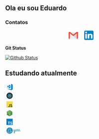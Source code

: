 <h2>Ola eu sou Eduardo </h2>

### Contatos

<p align="center">
  <a href="mailto:eduardoduraes.bsi@gmail.com" target="_blank"><img src="/images/svg/gmail.svg" width="30px" alt="Mail"></a> &nbsp; &nbsp;
  <a href="https://www.linkedin.com/in/eduardo-ribeiro-dur%C3%A3es-3b90348a/" target="_blank"><img src="/images/svg/linkedin.svg" width="30px" alt="LinkedIn"></a> &nbsp; &nbsp;
</p>

<summary><b>Git Status</b> </summary>

[![Github Status](https://github-readme-stats.vercel.app/api?username=Eduardo&show_icons=true&title_color=fff&icon_color=79ff97&text_color=9f9f9f&bg_color=151515)](https://github.com/eduardoRduraes)

## Estudando atualmente

<code><img height="20" src="/images/png/visual-studio-code.png" alt="vscode" style="vertical-align:top; margin:4px"> </code>
<code><img height="20" src="/images/png/react.png" alt="react" style="vertical-align:top; margin:4px"> </code>
<code><img height="20" src="/images/png/javascript.png" alt="js" style="vertical-align:top; margin:4px"> </code>
<code><img height="20" src="/images/png/nodejs.png" alt="nodejs" style="vertical-align:top; margin:4px"> </code>
<code><img height="20" src="/images/png/typescript.png" alt="typescript" style="vertical-align:top; margin:4px"> </code>
<code><img height="20" src="/images/svg/yarn.svg" alt="yarn" style="vertical-align:top; margin:4px"></code>
